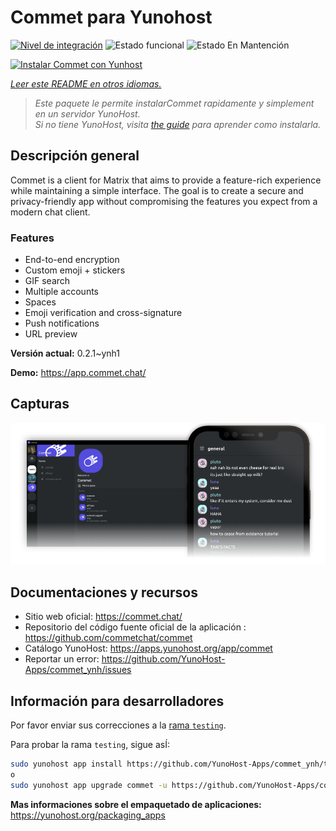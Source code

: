 <!--
Este archivo README esta generado automaticamente<https://github.com/YunoHost/apps/tree/master/tools/readme_generator>
No se debe editar a mano.
-->

# Commet para Yunohost

[![Nivel de integración](https://dash.yunohost.org/integration/commet.svg)](https://ci-apps.yunohost.org/ci/apps/commet/) ![Estado funcional](https://ci-apps.yunohost.org/ci/badges/commet.status.svg) ![Estado En Mantención](https://ci-apps.yunohost.org/ci/badges/commet.maintain.svg)

[![Instalar Commet con Yunhost](https://install-app.yunohost.org/install-with-yunohost.svg)](https://install-app.yunohost.org/?app=commet)

*[Leer este README en otros idiomas.](./ALL_README.md)*

> *Este paquete le permite instalarCommet rapidamente y simplement en un servidor YunoHost.*  
> *Si no tiene YunoHost, visita [the guide](https://yunohost.org/install) para aprender como instalarla.*

## Descripción general

Commet is a client for Matrix that aims to provide a feature-rich experience while maintaining a simple interface. The goal is to create a secure and privacy-friendly app without compromising the features you expect from a modern chat client.

### Features

- End-to-end encryption
- Custom emoji + stickers
- GIF search
- Multiple accounts
- Spaces
- Emoji verification and cross-signature
- Push notifications
- URL preview


**Versión actual:** 0.2.1~ynh1

**Demo:** <https://app.commet.chat/>

## Capturas

![Captura de Commet](./doc/screenshots/screenshot.png)

## Documentaciones y recursos

- Sitio web oficial: <https://commet.chat/>
- Repositorio del código fuente oficial de la aplicación : <https://github.com/commetchat/commet>
- Catálogo YunoHost: <https://apps.yunohost.org/app/commet>
- Reportar un error: <https://github.com/YunoHost-Apps/commet_ynh/issues>

## Información para desarrolladores

Por favor enviar sus correcciones a la [rama `testing`](https://github.com/YunoHost-Apps/commet_ynh/tree/testing).

Para probar la rama `testing`, sigue asÍ:

```bash
sudo yunohost app install https://github.com/YunoHost-Apps/commet_ynh/tree/testing --debug
o
sudo yunohost app upgrade commet -u https://github.com/YunoHost-Apps/commet_ynh/tree/testing --debug
```

**Mas informaciones sobre el empaquetado de aplicaciones:** <https://yunohost.org/packaging_apps>
